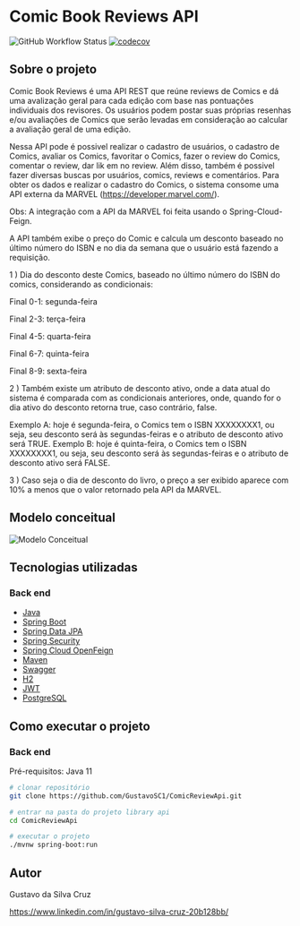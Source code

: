 # Comic Book Reviews API
![GitHub Workflow Status](https://img.shields.io/github/actions/workflow/status/GustavoSC1/ComicReviewApi/maven.yml?branch=main)
[![codecov](https://codecov.io/gh/GustavoSC1/ComicReviewApi/branch/main/graph/badge.svg?token=5K6EIQ8WIG)](https://codecov.io/gh/GustavoSC1/ComicReviewApi)

## Sobre o projeto

Comic Book Reviews é uma API REST que reúne reviews de Comics e dá uma avalização geral para cada edição com base nas pontuações individuais dos revisores. Os usuários podem postar suas próprias resenhas e/ou avaliações de Comics que serão levadas em consideração ao calcular a avaliação geral de uma edição.

Nessa API pode é possivel realizar o cadastro de usuários, o cadastro de Comics, avaliar os Comics, favoritar o Comics, fazer o review do Comics, comentar o review, dar lik em no review. Além disso, também é possivel fazer diversas buscas por usuários, comics, reviews e comentários. Para obter os dados e realizar o cadastro do Comics, o sistema consome uma API externa da MARVEL (https://developer.marvel.com/).

Obs: A integração com a API da MARVEL foi feita usando o Spring-Cloud-Feign.

A API também exibe o preço do Comic e calcula um desconto baseado no último número do ISBN e no dia da semana que o usuário está fazendo a requisição.

1 ) Dia do desconto deste Comics, baseado no último número do ISBN do comics, considerando as condicionais:

Final 0-1: segunda-feira

Final 2-3: terça-feira

Final 4-5: quarta-feira

Final 6-7: quinta-feira

Final 8-9: sexta-feira

2 ) Também existe um atributo de desconto ativo, onde a data atual do sistema é comparada com as condicionais anteriores, onde, quando for o dia ativo do 
desconto retorna true, caso contrário, false.

Exemplo A: hoje é segunda-feira, o Comics tem o ISBN XXXXXXXX1, ou seja, seu desconto será às segundas-feiras e o atributo de desconto ativo será TRUE. 
Exemplo B: hoje é quinta-feira, o Comics tem o ISBN XXXXXXXX1, ou seja, seu desconto será às segundas-feiras e o atributo de desconto ativo será FALSE.

3 ) Caso seja o dia de desconto do livro, o preço a ser exibido aparece com 10% a menos que o valor retornado pela API da MARVEL.

## Modelo conceitual
![Modelo Conceitual](https://ik.imagekit.io/gustavosc/Untitled_Diagram.drawio__1__xgWAt8PHJ.png?ik-sdk-version=javascript-1.4.3&updatedAt=1673570650222)

## Tecnologias utilizadas
### Back end
- [Java](https://www.oracle.com/java/)
- [Spring Boot](https://spring.io/projects/spring-boot)
- [Spring Data JPA](https://spring.io/projects/spring-data-jpa)
- [Spring Security](https://spring.io/projects/spring-security)
- [Spring Cloud OpenFeign](https://spring.io/projects/spring-cloud-openfeign)
- [Maven](https://maven.apache.org/)
- [Swagger](https://swagger.io/)
- [H2](https://www.h2database.com/html/main.html)
- [JWT](https://jwt.io/)
- [PostgreSQL](https://www.postgresql.org/)

## Como executar o projeto

### Back end
Pré-requisitos: Java 11

```bash
# clonar repositório
git clone https://github.com/GustavoSC1/ComicReviewApi.git

# entrar na pasta do projeto library api
cd ComicReviewApi

# executar o projeto
./mvnw spring-boot:run
```

## Autor

Gustavo da Silva Cruz

https://www.linkedin.com/in/gustavo-silva-cruz-20b128bb/